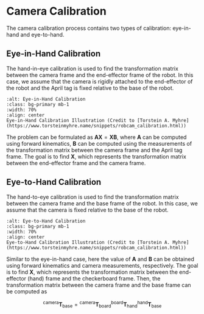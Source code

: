 # Camera Calibration

The camera calibration process contains two types of calibration: eye-in-hand and eye-to-hand. 

## Eye-in-Hand Calibration

The hand-in-eye calibration is used to find the transformation matrix between the camera frame and the end-effector frame of the robot. In this case, we assume that the camera is rigidly attached to the end-effector of the robot and the April tag is fixed relative to the base of the robot.

```{figure} ../imgs/eye-in-hand.png
:alt: Eye-in-Hand Calibration
:class: bg-primary mb-1
:width: 70%
:align: center
Eye-in-Hand Calibration Illustration (Credit to [Torstein A. Myhre](https://www.torsteinmyhre.name/snippets/robcam_calibration.html))
```

The problem can be formulated as $\mathbf{AX} = \mathbf{XB}$, where $\mathbf{A}$ can be computed using forward kinematics, $\mathbf{B}$ can be computed using the measurements of the transformation matrix between the camera frame and the April tag frame. The goal is to find $\mathbf{X}$, which represents the transformation matrix between the end-effector frame and the camera frame. 


## Eye-to-Hand Calibration

The hand-to-eye calibration is used to find the transformation matrix between the camera frame and the base frame of the robot. In this case, we assume that the camera is fixed relative to the base of the robot.

```{figure} ../imgs/eye-to-hand.png
:alt: Eye-to-Hand Calibration
:class: bg-primary mb-1
:width: 70%
:align: center
Eye-to-Hand Calibration Illustration (Credit to [Torstein A. Myhre](https://www.torsteinmyhre.name/snippets/robcam_calibration.html))
```

Similar to the eye-in-hand case, here the value of $\mathbf{A}$ and $\mathbf{B}$ can be obtained using forward kinematics and camera measurements, respectively. The goal is to find $\mathbf{X}$, which represents the transformation matrix between the end-effector (hand) frame and the checkerboard frame. Then, the transformation matrix between the camera frame and the base frame can be computed as

$$^\mathrm{camera}\mathbf{T}_\mathrm{base} = {}^\mathrm{camera}\mathbf{T}_\mathrm{board}{}^\mathrm{board}\mathbf{T}_\mathrm{hand}{}^\mathrm{hand}\mathbf{T}_\mathrm{base}$$
